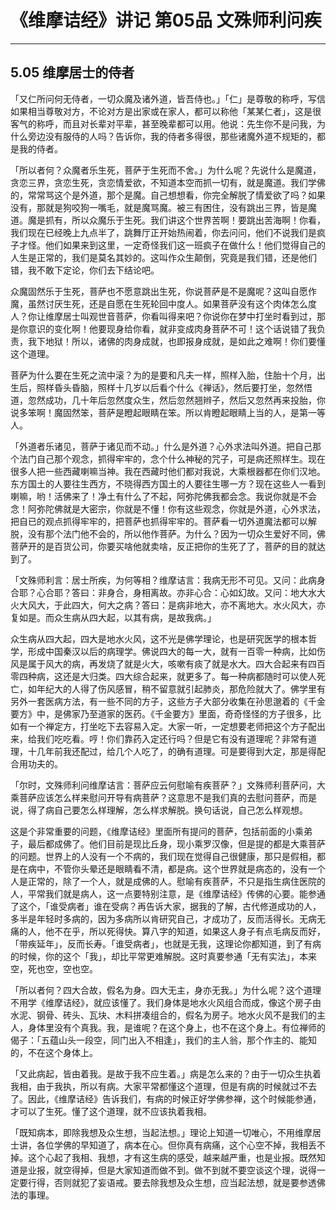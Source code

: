# 《维摩诘经》讲记 第05品 文殊师利问疾

------

## 5.05 维摩居士的侍者

「又仁所问何无侍者，一切众魔及诸外道，皆吾侍也。」「仁」是尊敬的称呼，写信如果相当尊敬对方，不论对方是出家或在家人，都可以称他「某某仁者」，这是很客气的称呼，而且对长辈对平辈，甚至晚辈都可以用。他说：先生你不是问我，为什么旁边没有服侍的人吗？告诉你，我的侍者多得很，那些诸魔外道不规矩的，都是我的侍者。

「所以者何？众魔者乐生死，菩萨于生死而不舍。」为什么呢？先说什么是魔道，贪恋三界，贪恋生死，贪恋情爱欲，不知道本空而抓一切有，就是魔道。我们学佛的，常常骂这个是外道，那个是魔。自己想想看，你完全解脱了情爱欲了吗？如果没有，那就是狗咬狗一嘴毛，就是魔骂魔。被三有困住，没有跳出三界，皆是魔道。魔是抓有，所以众魔乐于生死。我们讲这个世界苦啊！要跳出苦海啊！你看，我们现在已经晚上九点半了，跳舞厅正开始热闹着，你去问问，他们不说我们是疯子才怪。他们如果来到这里，一定奇怪我们这一班疯子在做什么！他们觉得自己的人生是正常的，我们是莫名其妙的。这叫作众生颠倒，究竟是我们错，还是他们错，我不敢下定论，你们去下结论吧。

众魔固然乐于生死，菩萨也不愿意跳出生死，你说菩萨是不是魔呢？这叫自愿作魔，虽然讨厌生死，还是自愿在生死轮回中度人。如果菩萨没有这个肉体怎么度人？你让维摩居士叫观世音菩萨，你看叫得来吧？你说你在梦中打坐时看到过，那是你意识的变化啊！他要现身给你看，就非变成肉身菩萨不可！这个话说错了我负责，我下地狱！所以，诸佛的肉身成就，也即报身成就，是如此之难啊！你们要懂这个道理。

菩萨为什么要在生死之流中滚？为的是要和凡夫一样，照样入胎，住胎十个月，出生后，照样昏头昏脑，照样十几岁以后看个什么《禅话》，然后要打坐，忽然悟道，忽然成功，几十年后忽然度众生，然后忽然翘辫子，然后又忽然再来投胎，你说多笨啊！魔固然笨，菩萨是瞪起眼睛在笨。所以肯瞪起眼睛上当的人，是第一等人。

「外道者乐诸见，菩萨于诸见而不动。」什么是外道？心外求法叫外道。把自己那个法门自己那个观念，抓得牢牢的，念个什么神秘的咒子，可是病还照样生。现在很多人把一些西藏喇嘛当神。我在西藏时他们都对我说，大乘根器都在你们汉地。东方国土的人要往生西方，不晓得西方国土的人要往生哪一方？现在这些人一看到喇嘛，哟！活佛来了！净土有什么了不起，阿弥陀佛我都会念。我说你就是不会念！阿弥陀佛就是大密宗，你就是不懂！你有这些观念，你就是外道，心外求法，把自已的观点抓得牢牢的，把菩萨也抓得牢牢的。菩萨看一切外道魔法都可以解脱，没有那个法门他不会的，所以他作菩萨。为什么？因为一切众生爱好不同，佛菩萨开的是百货公司，你要买啥他就卖啥，反正把你的生死了了，菩萨的目的就达到了。

「文殊师利言：居士所疾，为何等相？维摩诘言：我病无形不可见。又问：此病身合耶？心合耶？答曰：非身合，身相离故。亦非心合：心如幻故。又问：地大水大火大风大，于此四大，何大之病？答曰：是病非地大，亦不离地大。水火风大，亦复如是。而众生病从四大起，以其有病，是故我病。」

众生病从四大起，四大是地水火风，这不光是佛学理论，也是研究医学的根本哲学，形成中国秦汉以后的病理学。佛说四大的每一大，就有一百零一种病，比如伤风是属于风大的病，再发烧了就是火大，咳嗽有痰了就是水大。四大合起来有四百零四种病，这还是大归类。四大综合起来，就更多了。每一种病都随时可以使人死亡，如年纪大的人得了伤风感冒，稍不留意就引起肺炎，那危险就大了。佛学里有另外一套医病方法，有一些不同的方子，这些方子大部分收集在孙思邈着的《千金要方》中，是佛家乃至道家的医药。《千金要方》里面，奇奇怪怪的方子很多，比如有一个禅定方，打坐吃下去容易入定。大家一听，一定想要老师把这个方子配出来，给我们吃吃看。哼！你们靠药入定还行吗？但是它有没有道理呢？非常有道理，十几年前我还配过，给几个人吃了，的确有道理。可是要得到大定，那是得配合用功夫的。

「尔时，文殊师利问维摩诘言：菩萨应云何慰喻有疾菩萨？」文殊师利菩萨问，大乘菩萨应该怎么样来慰问开导有病菩萨？这意思不是我们真的去慰问菩萨，而是说，得了病自己要怎么样理解，怎么样求解脱。换句话说，自己怎么样观想。

这是个非常重要的问题，《维摩诘经》里面所有提问的菩萨，包括前面的小乘弟子，最后都成佛了。他们目前是现比丘身，现小乘罗汉像，但是提的都是大乘菩萨的问题。世界上的人没有一个不病的，我们现在觉得自己很健康，那只是假相，都是在病中，不管你头晕还是眼睛看不清，都是病。这个世界就是病态的，没有一个人是正常的，除了一个人，就是成佛的人。慰喻有疾菩萨，不只是指生病住医院的人，平常我们就是病人，这一点要特别注意，是《维摩诘经》传佛的心要。能参通了这个，「谁受病者」谁在受病？再告诉大家，据我的了解，古代修道成功的人，多半是年轻时多病的，因为多病所以肯研究自己，才成功了，反而活得长。无病无痛的人，他不在乎，所以死得快。算八字的知道，如果这人身子有点毛病反而好，「带疾延年」，反而长寿。「谁受病者」，也就是无我，这理论你都知道，到了有病的时候，你的这个「我」，却比平常更难解脱。这时真要参通「无有实法」，本来空，死也空，空也空。

「所以者何？四大合故，假名为身。四大无主，身亦无我。」为什么呢？这个道理不用学《维摩诘经》，就应该懂了。我们身体是地水火风组合而成，像这个房子由水泥、钢骨、砖头、瓦块、木料拼凑组合的，假名为房子。地水火风不是我们的主人，身体里没有个真我。我，是谁呢？在这个身上，也不在这个身上。有位禅师的偈子：「五蕴山头一段空，同门出入不相逢」，我们的主人翁，那个作主的、能知的，不在这个身体上。

「又此病起，皆由着我。是故于我不应生着。」病是怎么来的？由于一切众生执着我相，由于我执，所以有病。大家平常都懂这个道理，但是有病的时候就过不去了。因此，《维摩诘经》告诉我们，有病的时候正好学佛参禅，这个时候能参通，才可以了生死。懂了这个道理，就不应该执着我相。

「既知病本，即除我想及众生想，当起法想。」理论上知道一切唯心，不用维摩居士讲，各位学佛的早知道了，病本在心。但你真有病痛，这个心空不掉，我相丢不掉。这个心起了我相、我想，才有这生病的感受，越来越严重，也是业报。既然知道是业报，就空得掉，但是大家知道而做不到。做不到就不要空谈这个理，说得一定要行得，否则就犯了妄语戒。要去除我想及众生想，应当起法想，就是要参透佛法的事理。

